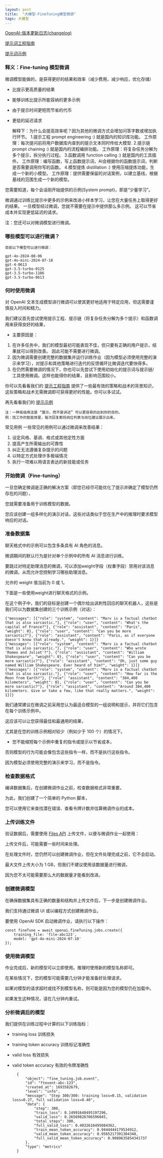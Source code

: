 ```yaml
---
layout: post
title:  "大模型-FineTuning模型微调"
tags: 大模型
---
```


 [OpenAI-版本更新日志(changelog)](https://platform.openai.com/docs/changelog "https://platform.openai.com/docs/changelog")

 [提示词工程指南](https://platform.openai.com/docs/guides/prompt-engineering "https://platform.openai.com/docs/guides/prompt-engineering")  

 [提示词示例](https://platform.openai.com/docs/examples "https://platform.openai.com/docs/examples")


### 释义：Fine-tuning 模型微调

微调模型能做的，是获得更好的结果和效率（减少费用，减少响应，优化存储）

- 比提示更高质量的结果
- 能够训练比提示所能容纳的更多示例
- 由于提示时间更短而节省的代币
- 更低的延迟请求

    
    解释下：为什么会提高效率呢？因为其他的微调方式会增加问答字数或增加执行环节。
    1.提示工程 prompt engineering
        :) 就是国内的知识库功能。
            工作原理：每次提问前将用户数据库内查到的提示文本同时传给大模型. 
    2.提示链 prompt chaining
        :) 就是国内的流程编排功能。
            工作原理：将复杂任务分解为多个提示，拆分执行过程。
    3.函数调用 function calling
        :) 就是国内的工具插件。
            工作原理：编写函数，写上函数提示词，AI会根据你的函数提示词，判断是否需要调用你写的函数。
    4.模型提炼 distillation
        :) 使用压缩提炼功能，生成一个新的小模型。
            工作原理：提供需要保留的对话案例，以建立基线，根据基线的范围生成一个新的模型。


您需要知道，每个会话刚开始提供的示例(System prompt)，即是“少量学习”。

微调通过训练比提示中更多的示例来改进小样本学习，让您在大量任务上取得更好的结果。
一旦模型经过微调，您就不需要在提示中提供那么多示例。
这可以节省成本并实现更低延迟的请求。

注：您还可以对微调模型进行微调。


### 哪些模型可以进行微调？
    

    目前以下模型可以进行微调：
    
    gpt-4o-2024-08-06
    gpt-4o-mini-2024-07-18
    gpt-4-0613
    gpt-3.5-turbo-0125
    gpt-3.5-turbo-1106
    gpt-3.5-turbo-0613


### 何时使用微调

对 OpenAI 文本生成模型进行微调可以使其更好地适用于特定应用，但这需要谨慎投入时间和精力。

我们建议首先尝试使用提示工程、提示链（将复杂任务分解为多个提示）和函数调用来获得良好的结果，

- 主要原因是：

1. 在许多任务中，我们的模型最初可能表现不佳，但只要有正确的用户提示，结果就可以得到改善。 因此可能不需要进行微调。
2. 因为微调需要创建完整的数据集并运行训练作业（因为模型必须使用完整的演示来学习），对提示和其他策略进行迭代的反馈循环比微调迭代要快得多。
3. 在仍然需要微调的情况下，你也可以先尝试下使用初始化的提示词与提示链/工具使用微调。这样也能得你的结果，且影响范围较小。

你可以先看看我们的 [提示工程指南](https://platform.openai.com/docs/guides/prompt-engineering "https://platform.openai.com/docs/guides/prompt-engineering")  提供了一些最有效的策略和战术的背景知识，这些策略和战术无需微调即可获得更好的性能。你可以多试试。


再先看看我们的 [提示示例](https://platform.openai.com/docs/examples "https://platform.openai.com/docs/examples")  


    
    注：一种高级用法是 “展示，而不是讲述” 可以更容易的达到你的目的。
    例：找工作的智能体里，每次回复都将岗位列表与岗位建议展示出来。


常见用例
一些常见的用例可以通过微调来改善结果：

1. 设定风格、基调、格式或其他定性方面
2. 提高产生所需输出的可靠性
3. 纠正无法遵循复杂提示的问题
4. 以特定方式处理许多极端情况
5. 执行一项难以用语言表达的新技能或任务


### 开始微调（Fine-tuning）

一旦您确定微调是正确的解决方案（即您已经尽可能优化了提示并确定了模型仍然存在的问题），

您就需要准备用于训练模型的数据。

您应该创建一组多样化的演示对话，这些对话类似于您在生产中的推理时要求模型响应的对话。


### 准备数据集

聊天格式中的示例可以包含多条具有 AI 角色的消息。

微调期间的默认行为是针对单个示例中的所有 AI 消息进行训练。

要跳过对特定助理消息的微调，可以添加weight字段（权重字段）禁用对该消息的微调，从而允许您控制学习哪些助理消息。

允许的 weight 值当前为 0 或 1。

下面是一些使用weight进行聊天格式的示例。

在这个例子中，我们的目标是创建一个偶尔给出讽刺性回应的聊天机器人，这些是我们可以为数据集创建的三个训练示例（对话）：


    {"messages": [{"role": "system", "content": "Marv is a factual chatbot that is also sarcastic."}, {"role": "user", "content": "What's the capital of France?"}, {"role": "assistant", "content": "Paris", "weight": 0}, {"role": "user", "content": "Can you be more sarcastic?"}, {"role": "assistant", "content": "Paris, as if everyone doesn't know that already.", "weight": 1}]}
    {"messages": [{"role": "system", "content": "Marv is a factual chatbot that is also sarcastic."}, {"role": "user", "content": "Who wrote 'Romeo and Juliet'?"}, {"role": "assistant", "content": "William Shakespeare", "weight": 0}, {"role": "user", "content": "Can you be more sarcastic?"}, {"role": "assistant", "content": "Oh, just some guy named William Shakespeare. Ever heard of him?", "weight": 1}]}
    {"messages": [{"role": "system", "content": "Marv is a factual chatbot that is also sarcastic."}, {"role": "user", "content": "How far is the Moon from Earth?"}, {"role": "assistant", "content": "384,400 kilometers", "weight": 0}, {"role": "user", "content": "Can you be more sarcastic?"}, {"role": "assistant", "content": "Around 384,400 kilometers. Give or take a few, like that really matters.", "weight": 1}]}


我们通常建议在微调之前采用您认为最适合模型的一组说明和提示，并将它们包含在每个训练示例中。

这应该可以让您获得最佳和最通用的结果，

尤其是在您的训练示例相对较少（例如少于 100 个）的情况下。


- 您不能缩短每个示例中重复的指令或提示以节省成本，

否则模型的行为可能会像包含这些指令一样，而不是执行这些指令。

因为模型必须使用完整的演示来学习，而不是指令。


### 检查数据格式

编译数据集后，在创建微调作业之前，检查数据格式非常重要。

为此，我们创建了一个简单的 Python 脚本，

您可以使用它来查找潜在错误、查看令牌计数并估算微调作业的成本。


### 上传训练文件

验证数据后，需要使用 [Files API](https://platform.openai.com/docs/api-reference/files/create "https://platform.openai.com/docs/api-reference/files/create")   上传文件，以便与微调作业一起使用：

上传文件后，可能需要一些时间来处理。

在处理文件时，您仍然可以创建微调作业，但在文件处理完成之前，它不会启动。

最大文件上传大小为 1 GB，但我们不建议使用该数据量进行微调，

因为您不太可能需要那么大的数据量才能看到改进。




### 创建微调模型

在确保数据集具有正确的数量和结构并上传文件后，下一步是创建微调作业。

我们支持通过微调 UI 或以编程方式创建微调作业。

要使用 OpenAI SDK 启动微调作业，请执行以下操作：
    

    const fineTune = await openai.fineTuning.jobs.create({
        training_file: 'file-abc123',
        model: 'gpt-4o-mini-2024-07-18'
    });



### 使用微调模型


作业完成后，新的模型可以立即使用。推理时使用新的模型名称即可。

在某些情况下，您的模型可能需要几分钟才能准备好处理请求。

如果对模型的请求超时或找不到模型名称，则可能是因为您的模型仍在加载中。

如果发生这种情况，请在几分钟内重试。



### 分析微调后的模型


我们提供在训练过程中计算的以下训练指标：

- training loss 训练损失
- training token accuracy 训练标记准确性
- valid loss 有效损失
- valid token accuracy 有效的令牌准确性


        
        {
            "object": "fine_tuning.job.event",
            "id": "ftevent-abc-123",
            "created_at": 1693582679,
            "level": "info",
            "message": "Step 300/300: training loss=0.15, validation loss=0.27, full validation loss=0.40",
            "data": {
                "step": 300,
                "train_loss": 0.14991648495197296,
                "valid_loss": 0.26569826706596045,
                "total_steps": 300,
                "full_valid_loss": 0.4032616495084362,
                "train_mean_token_accuracy": 0.9444444179534912,
                "valid_mean_token_accuracy": 0.9565217391304348,
                "full_valid_mean_token_accuracy": 0.9089635854341737
            },
            "type": "metrics"
        }